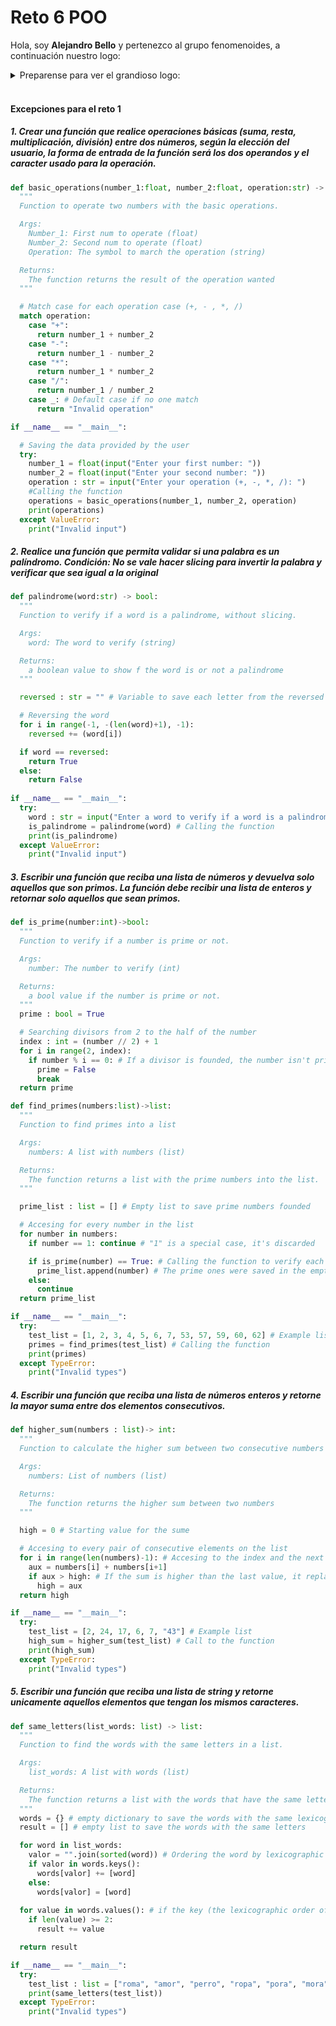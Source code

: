 # Reto 6 POO
Hola, soy **Alejandro Bello** y pertenezco al grupo fenomenoides, a continuación nuestro logo:

<details><summary>Preparense para ver el grandioso logo: </summary><p>
<div align='center'>
<figure> <img src="https://i.postimg.cc/NFbwf57S/logo-def.png" alt="Logo fenomenoides" width="400" height="auto"/></br>
<figcaption><b> "somos programadores, no diseñadores" </b></figcaption></figure>
</div>
</p></details><br>

#### Excepciones para el reto 1
##### 1. Crear una función que realice operaciones básicas (suma, resta, multiplicación, división) entre dos números, según la elección del usuario, la forma de entrada de la función será los dos operandos y el caracter usado para la operación.
```python
def basic_operations(number_1:float, number_2:float, operation:str) -> float:
  """
  Function to operate two numbers with the basic operations.

  Args: 
    Number_1: First num to operate (float)
    Number_2: Second num to operate (float)
    Operation: The symbol to march the operation (string)

  Returns:
    The function returns the result of the operation wanted
  """

  # Match case for each operation case (+, - , *, /)
  match operation:
    case "+":
      return number_1 + number_2
    case "-":
      return number_1 - number_2
    case "*":
      return number_1 * number_2
    case "/":
      return number_1 / number_2
    case _: # Default case if no one match
      return "Invalid operation"

if __name__ == "__main__":

  # Saving the data provided by the user
  try:
    number_1 = float(input("Enter your first number: ")) 
    number_2 = float(input("Enter your second number: "))
    operation : str = input("Enter your operation (+, -, *, /): ")
    #Calling the function
    operations = basic_operations(number_1, number_2, operation)
    print(operations)
  except ValueError:
    print("Invalid input")
```
##### 2. Realice una función que permita validar si una palabra es un palíndromo. Condición: No se vale hacer slicing para invertir la palabra y verificar que sea igual a la original
```python
def palindrome(word:str) -> bool:
  """
  Function to verify if a word is a palindrome, without slicing.

  Args: 
    word: The word to verify (string)

  Returns: 
    a boolean value to show f the word is or not a palindrome
  """

  reversed : str = "" # Variable to save each letter from the reversed word

  # Reversing the word
  for i in range(-1, -(len(word)+1), -1):  
    reversed += (word[i])

  if word == reversed:
    return True
  else:
    return False
  
if __name__ == "__main__":
  try:
    word : str = input("Enter a word to verify if a word is a palindrome: ") # input from de user
    is_palindrome = palindrome(word) # Calling the function
    print(is_palindrome)
  except ValueError:
    print("Invalid input")
```
##### 3. Escribir una función que reciba una lista de números y devuelva solo aquellos que son primos. La función debe recibir una lista de enteros y retornar solo aquellos que sean primos.
```python
def is_prime(number:int)->bool:
  """
  Function to verify if a number is prime or not.

  Args: 
    number: The number to verify (int)

  Returns: 
    a bool value if the number is prime or not.
  """
  prime : bool = True 

  # Searching divisors from 2 to the half of the number
  index : int = (number // 2) + 1 
  for i in range(2, index):
    if number % i == 0: # If a divisor is founded, the number isn't prime
      prime = False 
      break
  return prime

def find_primes(numbers:list)->list:
  """
  Function to find primes into a list

  Args: 
    numbers: A list with numbers (list)

  Returns:
    The function returns a list with the prime numbers into the list.
  """

  prime_list : list = [] # Empty list to save prime numbers founded

  # Accesing for every number in the list
  for number in numbers:
    if number == 1: continue # "1" is a special case, it's discarded

    if is_prime(number) == True: # Calling the function to verify each number in the list
      prime_list.append(number) # The prime ones were saved in the empty list
    else:
      continue
  return prime_list

if __name__ == "__main__":
  try:
    test_list = [1, 2, 3, 4, 5, 6, 7, 53, 57, 59, 60, 62] # Example list
    primes = find_primes(test_list) # Calling the function
    print(primes)
  except TypeError:
    print("Invalid types")
```
##### 4. Escribir una función que reciba una lista de números enteros y retorne la mayor suma entre dos elementos consecutivos.
```python
def higher_sum(numbers : list)-> int: 
  """
  Function to calculate the higher sum between two consecutive numbers in the list.

  Args:
    numbers: List of numbers (list)

  Returns:
    The function returns the higher sum between two numbers
  """

  high = 0 # Starting value for the sume

  # Accesing to every pair of consecutive elements on the list
  for i in range(len(numbers)-1): # Accesing to the index and the next one to the right
    aux = numbers[i] + numbers[i+1] 
    if aux > high: # If the sum is higher than the last value, it replaces it
      high = aux
  return high

if __name__ == "__main__":
  try:
    test_list = [2, 24, 17, 6, 7, "43"] # Example list
    high_sum = higher_sum(test_list) # Call to the function
    print(high_sum)
  except TypeError:
    print("Invalid types")
```
##### 5. Escribir una función que reciba una lista de string y retorne unicamente aquellos elementos que tengan los mismos caracteres.
```python
def same_letters(list_words: list) -> list:
  """
  Function to find the words with the same letters in a list.

  Args:
    list_words: A list with words (list)

  Returns:
    The function returns a list with the words that have the same letters.
  """
  words = {} # empty dictionary to save the words with the same lexicographic order
  result = [] # empty list to save the words with the same letters

  for word in list_words:
    valor = "".join(sorted(word)) # Ordering the word by lexicographic order and using it as key, and saving the original word
    if valor in words.keys():
      words[valor] += [word]
    else:
      words[valor] = [word]
  
  for value in words.values(): # if the key (the lexicographic order of a word) has two or more words, they have the same letters
    if len(value) >= 2:
      result += value

  return result 

if __name__ == "__main__":
  try:
    test_list : list = ["roma", "amor", "perro", "ropa", "pora", "mora", "juan", "porre"]
    print(same_letters(test_list))
  except TypeError: 
    print("Invalid types")
```
